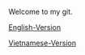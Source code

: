 Welcome to my git.

[English-Version](Chapter12-Testing)

[Vietnamese-Version](../Chapter12-Testing/Vietnamese-Version/Vietnamese-Version.md)
